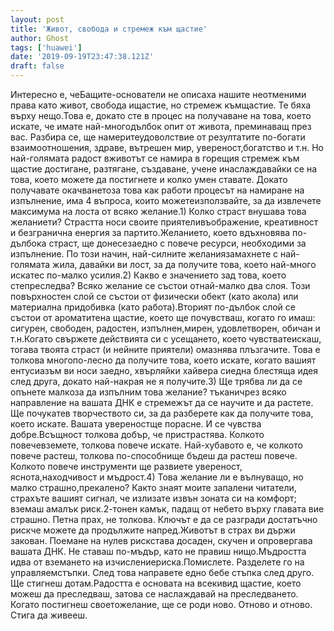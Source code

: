 ```yaml
---
layout: post
title: 'Живот, свобода и стремеж към щастие'
author: Ghost
tags: ['huawei']
date: '2019-09-19T23:47:38.121Z'
draft: false
---
```


Интересно е, чеБащите-основатели не описаха нашите неотменими права като живот, свобода ищастие, но стремеж къмщастие. Те бяха върху нещо.Това е, докато сте в процес на получаване на това, което искате, че имате най-многодълбок опит от живота, преминаващ през вас. Разбира се, ще намеритеудоволствие от резултатите по-богати взаимоотношения, здраве, вътрешен мир, увереност,богатство и т.н. Но най-голямата радост вживотът се намира в горещия стремеж към щастие достигане, разтягане, създаване, учене инаслаждавайки се на това, което можете да постигнете и колко умен ставате. Докато получавате окачванетоза това как работи процесът на намиране на изпълнение, има 4 въпроса, които можетеизползвайте, за да извлечете максимума на лоста от всяко желание.1) Колко страст внушава това желаниети? Страстта носи своите приятеливъображение, креативност и безгранична енергия за партито.Желанието, което вдъхновява по-дълбока страст, ще донесезаедно с повече ресурси, необходими за изпълнение. По този начин, най-силните желаниязамахнете с най-голямата жила, давайки ви лост, за да получите това, което най-много искатес по-малко усилия.2) Какво е значението зад това, което степреследва? Всяко желание се състои отнай-малко два слоя. Този повърхностен слой се състои от физически обект (като aкола) или материална придобивка (като работа).Вторият по-дълбок слой се състои от ароматитена щастие, което ще почувстваш, когато го имаш: сигурен, свободен, радостен, изпълнен,мирен, удовлетворен, обичан и т.н.Когато свържете действията си с усещането, което чувстватеискаш, тогава твоята страст (и нейните приятели) омазнява плъзгачите. Това е толкова многопо-лесно да получите това, което искате, когато вашият ентусиазъм ви носи заедно, хвърляйки хайвера сиедна блестяща идея след друга, докато най-накрая не я получите.3) Ще трябва ли да се опънете малкоза да изпълним това желание? тъканичрез всяко направление на вашата ДНК е стремежът да се научите и да растете. Ще почукатев творчеството си, за да разберете как да получите това, което искате. Вашата увереностще порасне. И се чувства добре.Всъщност толкова добър, че пристрастява. Колкото повечевземете, толкова повече искате. Най-хубавото е, че колкото повече растеш, толкова по-способнище бъдеш да растеш повече. Колкото повече инструменти ще развиете увереност, яснота,находчивост и мъдрост.4) Това желание ли е вълнуващо, но малко страшно,прекалено? Както знаят моите запалени читатели, страхъте вашият сигнал, че излизате извън зоната си на комфорт; вземаш амалък риск.2-тонен камък, падащ от небето върху главата вие страшно. Петна прах, не толкова. Ключът е да се разгради достатъчно рискче можете да продължите напред.Животът в страх ви държи закован. Поемане на нулев рискстава досаден, скучен и опровергава вашата ДНК. Не ставаш по-мъдър, като не правиш нищо.Мъдростта идва от вземането на изчислениериска.Помислете. Разделете го на управляемстъпки. След това направете едно бебе стъпка след друго. Ще стигнеш дотам.Радостта е основата на всекивид щастие, което можеш да преследваш, затова се наслаждавай на преследването. Когато постигнеш своетожелание, ще се роди ново. Отново и отново. Стига да живееш.
